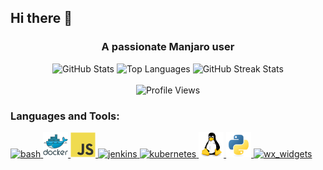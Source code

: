 ## Hi there 👋

<h3 align="center">A passionate Manjaro user</h3>

<div align="center">
  <img src="https://github-readme-stats.vercel.app/api?username=C0sm0cats&show_icons=true&theme=vision-friendly-dark" alt="GitHub Stats" width="500" height="200">
  <img src="https://github-readme-stats.vercel.app/api/top-langs/?username=C0sm0cats&size_weight=0.15&count_weight=0.5&layout=compact&theme=vision-friendly-dark" alt="Top Languages" width="400" height="200">
  <img src="https://github-readme-streak-stats.herokuapp.com/?user=C0sm0cats&theme=vision-friendly-dark" alt="GitHub Streak Stats" width="500" height="200">
</div>

<div align="center">
  <br><img src="https://komarev.com/ghpvc/?username=C0sm0cats&style=for-the-badge&color=blue" alt="Profile Views"/>
</div>

<h3 align="left">Languages and Tools:</h3>
<p align="left">
  <a href="https://www.gnu.org/software/bash/" target="_blank" rel="noreferrer">
    <img src="https://www.vectorlogo.zone/logos/gnu_bash/gnu_bash-icon.svg" alt="bash" width="40" height="40"/>
  </a>
  <a href="https://www.docker.com/" target="_blank" rel="noreferrer">
    <img src="https://raw.githubusercontent.com/devicons/devicon/master/icons/docker/docker-original-wordmark.svg" alt="docker" width="40" height="40"/>
  </a>
  <a href="https://developer.mozilla.org/en-US/docs/Web/JavaScript" target="_blank" rel="noreferrer">
    <img src="https://raw.githubusercontent.com/devicons/devicon/master/icons/javascript/javascript-original.svg" alt="javascript" width="40" height="40"/>
  </a>
  <a href="https://www.jenkins.io" target="_blank" rel="noreferrer">
    <img src="https://www.vectorlogo.zone/logos/jenkins/jenkins-icon.svg" alt="jenkins" width="40" height="40"/>
  </a>
  <a href="https://kubernetes.io" target="_blank" rel="noreferrer">
    <img src="https://www.vectorlogo.zone/logos/kubernetes/kubernetes-icon.svg" alt="kubernetes" width="40" height="40"/>
  </a>
  <a href="https://www.linux.org/" target="_blank" rel="noreferrer">
    <img src="https://raw.githubusercontent.com/devicons/devicon/master/icons/linux/linux-original.svg" alt="linux" width="40" height="40"/>
  </a>
  <a href="https://www.python.org" target="_blank" rel="noreferrer">
    <img src="https://raw.githubusercontent.com/devicons/devicon/master/icons/python/python-original.svg" alt="python" width="40" height="40"/>
  </a>
  <a href="https://www.wxwidgets.org/" target="_blank" rel="noreferrer">
    <img src="https://upload.wikimedia.org/wikipedia/commons/b/bb/WxWidgets.svg" alt="wx_widgets" width="40" height="40"/>
  </a>
</p>
<!--
**C0sm0cats/C0sm0cats** is a ✨   _special_ ✨ repository because its `README.md` (this file) appears on your GitHub profile.

Here are some ideas to get you started:

- 🔭 I’m currently working on ...
- 🌱 I’m currently learning ...
- 👯 I’m looking to collaborate on ...
- 🤔 I’m looking for help with ...
- 💬 Ask me about ...
- 📫 How to reach me: ...
- 😄 Pronouns: ...
- ⚡ Fun fact: ...
-->
